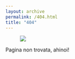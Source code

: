 ```yaml
---
layout: archive
permalink: /404.html
title: "404"
---
```


<figure>
<img src="http://xabacadabra.com/images/Locke.gif">
</figure>

Pagina non trovata, ahinoi!